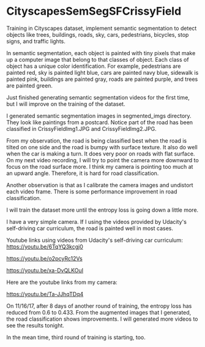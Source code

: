 # CityscapesSemSegSFCrissyField
Training in Cityscapes dataset, implement semantic segmentation to detect objects like trees, buildings, roads, sky, cars, pedestrians, bicycles, stop signs, and traffic lights. 

In semantic segmentation, each object is painted with tiny pixels that make up a computer image that belong to that classes of object. Each class of object has a unique color identification.  For example, pedestrians are painted red, sky is painted light blue, cars are painted navy blue, sidewalk is painted pink, buildings are painted gray, roads are painted purple, and trees are painted green.

Just finished generating semantic segmentation videos for the first time, but I will improve on the training of the dataset.

I generated semantic segmentation images in segmented_imgs directory. They look like paintings from a postcard. Notice part of the road has been classified in CrissyFieldImg1.JPG and CrissyFieldImg2.JPG.

From my observation, the road is being classified best when the road is tilted on one side and the road is bumpy with surface texture.
It also do well when the car is making a turn. It does very poor on roads with flat surface. On my next video recording, I will try to point the camera more downward to focus on the road surface more. I think my camera is pointing too much at an upward angle. Therefore, it is hard for road classification.

Another observation is that as I calibrate the camera images and undistort each video frame. There is some performance improvement in road classification.

I will train the dataset more until the entropy loss is going down a little more.

I have a very simple camera.  If I using the videos provided
by Udacity's self-driving car curriculum, the road is painted well in most cases.

Youtube links using videos from Udacity's self-driving car curriculum:
https://youtu.be/6TqYQ3kcgj0

https://youtu.be/o2pcyRc12Vs

https://youtu.be/xa-DvQLKOuI

Here are the youtube links from my camera: 

https://youtu.be/Ta-JJhqTDq4

On 11/16/17, after 8 days of another round of training, the entropy loss has reduced from 0.6 to 0.433. From the augmented images that I generated, the road classification shows improvements. I will generated more videos to see the results tonight.

In the mean time, third round of training is starting, too.

